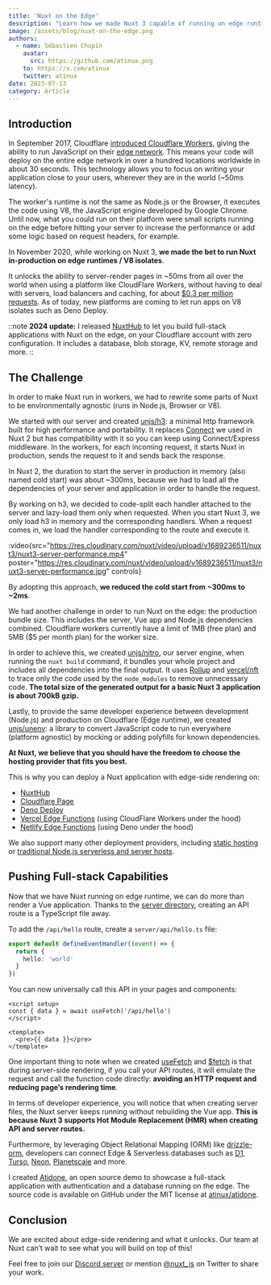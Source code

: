 ```yaml
---
title: 'Nuxt on the Edge'
description: "Learn how we made Nuxt 3 capable of running on edge runtimes to run with server-side rendering close to your users."
image: /assets/blog/nuxt-on-the-edge.png
authors:
  - name: Sébastien Chopin
    avatar:
      src: https://github.com/atinux.png
    to: https://x.com/atinux
    twitter: atinux
date: 2023-07-13
category: Article
---
```


## Introduction

In September 2017, Cloudflare [introduced Cloudflare Workers](https://blog.cloudflare.com/introducing-cloudflare-workers/), giving the ability to run JavaScript on their [edge network](https://www.cloudflare.com/network/). This means your code will deploy on the entire edge network in over a hundred locations worldwide in about 30 seconds. This technology allows you to focus on writing your application close to your users, wherever they are in the world (~50ms latency).

The worker's runtime is not the same as Node.js or the Browser, it executes the code using V8, the JavaScript engine developed by Google Chrome. Until now, what you could run on their platform were small scripts running on the edge before hitting your server to increase the performance or add some logic based on request headers, for example.

In November 2020, while working on Nuxt 3, **we made the bet to run Nuxt in-production on edge runtimes / V8 isolates**.

It unlocks the ability to server-render pages in ~50ms from all over the world when using a platform like CloudFlare Workers, without having to deal with servers, load balancers and caching, for about [$0.3 per million requests](https://developers.cloudflare.com/workers/platform/pricing/). As of today, new platforms are coming to let run apps on V8 isolates such as Deno Deploy.

::note
**2024 update:** I released [NuxtHub](https://hub.nuxt.com) to let you build full-stack applications with Nuxt on the edge, on your Cloudflare account with zero configuration. It includes a database, blob storage, KV, remote storage and more.
::

## The Challenge

In order to make Nuxt run in workers, we had to rewrite some parts of Nuxt to be environmentally agnostic (runs in Node.js, Browser or V8).

We started with our server and created [unjs/h3](http://github.com/unjs/h3): a minimal http framework built for high performance and portability. It replaces [Connect](https://github.com/senchalabs/connect) we used in Nuxt 2 but has compatibility with it so you can keep using Connect/Express middleware. In the workers, for each incoming request, it starts Nuxt in production, sends the request to it and sends back the response.

In Nuxt 2, the duration to start the server in production in memory (also named cold start) was about ~300ms, because we had to load all the dependencies of your server and application in order to handle the request.

By working on h3, we decided to code-split each handler attached to the server and lazy-load them only when requested. When you start Nuxt 3, we only load h3 in memory and the corresponding handlers. When a request comes in, we load the handler corresponding to the route and execute it.

:video{src="https://res.cloudinary.com/nuxt/video/upload/v1689236511/nuxt3/nuxt3-server-performance.mp4" poster="https://res.cloudinary.com/nuxt/video/upload/v1689236511/nuxt3/nuxt3-server-performance.jpg" controls}

By adopting this approach, **we reduced the cold start from ~300ms to ~2ms**.

We had another challenge in order to run Nuxt on the edge: the production bundle size. This includes the server, Vue app and Node.js dependencies combined. Cloudflare workers currently have a limit of 1MB (free plan) and 5MB ($5 per month plan) for the worker size.

In order to achieve this, we created [unjs/nitro](https://nitro.unjs.io/), our server engine, when running the `nuxt build` command, it bundles your whole project and includes all dependencies into the final output. It uses [Rollup](https://rollupjs.org/) and [vercel/nft](https://github.com/vercel/nft) to trace only the code used by the `node_modules` to remove unnecessary code. **The total size of the generated output for a basic Nuxt 3 application is about 700kB gzip.**

Lastly, to provide the same developer experience between development (Node.js) and production on Cloudflare (Edge runtime), we created [unjs/unenv](https://github.com/unjs/unenv): a library to convert JavaScript code to run everywhere (platform agnostic) by mocking or adding polyfills for known dependencies.

**At Nuxt, we believe that you should have the freedom to choose the hosting provider that fits you best.**

This is why you can deploy a Nuxt application with edge-side rendering on:
- [NuxtHub](https://hub.nuxt.com)
- [Cloudflare Page](https://nitro.unjs.io/deploy/providers/cloudflare#cloudflare-pages)
- [Deno Deploy](https://nitro.unjs.io/deploy/providers/deno-deploy)
- [Vercel Edge Functions](https://nitro.unjs.io/deploy/providers/vercel#vercel-edge-functions) (using CloudFlare Workers under the hood)
- [Netlify Edge Functions](https://nitro.unjs.io/deploy/providers/netlify#netlify-edge-functions) (using Deno under the hood)

We also support many other deployment providers, including [static hosting](/docs/getting-started/deployment#static-hosting) or [traditional Node.js serverless and server hosts](/docs/getting-started/deployment#nodejs-server).

## Pushing Full-stack Capabilities

Now that we have Nuxt running on edge runtime, we can do more than render a Vue application. Thanks to the [server directory](/docs/guide/directory-structure/server), creating an API route is a TypeScript file away.

To add the `/api/hello` route, create a `server/api/hello.ts` file:

```ts [server/api/hello.ts]
export default defineEventHandler((event) => {
  return {
    hello: 'world'
  }
})
```

You can now universally call this API in your pages and components:


```vue [pages/index.vue]
<script setup>
const { data } = await useFetch('/api/hello')
</script>

<template>
  <pre>{{ data }}</pre>
</template>
```

One important thing to note when we created [useFetch](/docs/api/composables/use-fetch) and [$fetch](/docs/api/utils/dollarfetch) is that during server-side rendering, if you call your API routes, it will emulate the request and call the function code directly: **avoiding an HTTP request and reducing page’s rendering time**.

In terms of developer experience, you will notice that when creating server files, the Nuxt server keeps running without rebuilding the Vue app. **This is because Nuxt 3 supports Hot Module Replacement (HMR) when creating API and server routes.**

Furthermore, by leveraging Object Relational Mapping (ORM) like [drizzle-orm](https://orm.drizzle.team/), developers can connect Edge & Serverless databases such as [D1](https://developers.cloudflare.com/d1/), [Turso](https://turso.tech/), [Neon](https://neon.tech), [Planetscale](https://planetscale.com/) and more.

I created [Atidone](https://todos.nuxt.dev/), an open source demo to showcase a full-stack application with authentication and a database running on the edge. The source code is available on GitHub under the MIT license at [atinux/atidone](https://github.com/atinux/atidone).

## Conclusion

We are excited about edge-side rendering and what it unlocks. Our team at Nuxt can’t wait to see what you will build on top of this!

Feel free to join our [Discord server](https://discord.com/invite/nuxt) or mention [@nuxt_js](https://x.com/nuxt_js) on Twitter to share your work.
